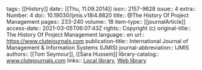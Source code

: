 tags:: [[History]]
date:: [[Thu, 11.09.2014]]
issn:: 2157-9628
issue:: 4
extra:: Number: 4
doi:: 10.19030/ijmis.v18i4.8820
title:: @The History Of Project Management
pages:: 233-240
volume:: 18
item-type:: [[journalArticle]]
access-date:: 2021-03-05T06:07:43Z
rights:: Copyright (c)
original-title:: The History Of Project Management
language:: en
url:: https://www.clutejournals.com
publication-title:: International Journal of Management & Information Systems (IJMIS)
journal-abbreviation:: IJMIS
authors:: [[Tom Seymour]], [[Sara Hussein]]
library-catalog:: www.clutejournals.com
links:: [Local library](zotero://select/library/items/QS76U42S), [Web library](https://www.zotero.org/users/6520516/items/QS76U42S)
